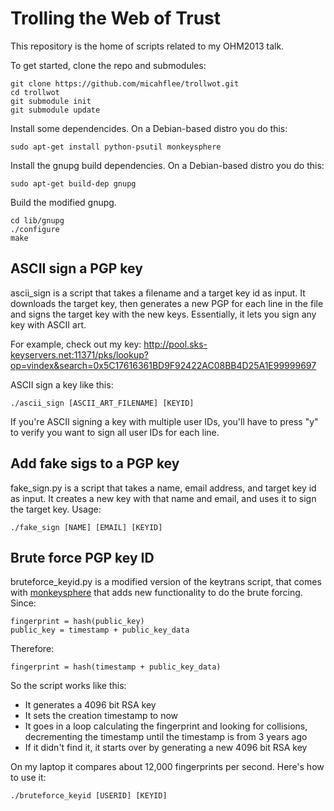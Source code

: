 Trolling the Web of Trust
=========================

This repository is the home of scripts related to my OHM2013 talk.

To get started, clone the repo and submodules:

    git clone https://github.com/micahflee/trollwot.git
    cd trollwot
    git submodule init
    git submodule update

Install some dependencides. On a Debian-based distro you do this:

    sudo apt-get install python-psutil monkeysphere

Install the gnupg build dependencies. On a Debian-based distro you do this:

    sudo apt-get build-dep gnupg

Build the modified gnupg.

    cd lib/gnupg
    ./configure
    make

ASCII sign a PGP key
--------------------

ascii_sign is a script that takes a filename and a target key id as input. It downloads the target key, then generates a new PGP for each line in the file and signs the target key with the new keys. Essentially, it lets you sign any key with ASCII art.

For example, check out my key: http://pool.sks-keyservers.net:11371/pks/lookup?op=vindex&search=0x5C17616361BD9F92422AC08BB4D25A1E99999697

ASCII sign a key like this:

    ./ascii_sign [ASCII_ART_FILENAME] [KEYID]

If you're ASCII signing a key with multiple user IDs, you'll have to press "y" to verify you want to sign all user IDs for each line.

Add fake sigs to a PGP key
--------------------------

fake_sign.py is a script that takes a name, email address, and target key id as input. It creates a new key with that name and email, and uses it to sign the target key. Usage:

    ./fake_sign [NAME] [EMAIL] [KEYID]

Brute force PGP key ID
----------------------

bruteforce_keyid.py is a modified version of the keytrans script, that comes with [monkeysphere](http://web.monkeysphere.info/) that adds new functionality to do the brute forcing. Since:

    fingerprint = hash(public_key)
    public_key = timestamp + public_key_data

Therefore:

    fingerprint = hash(timestamp + public_key_data)

So the script works like this:

* It generates a 4096 bit RSA key
* It sets the creation timestamp to now
* It goes in a loop calculating the fingerprint and looking for collisions, decrementing the timestamp until the timestamp is from 3 years ago
* If it didn't find it, it starts over by generating a new 4096 bit RSA key

On my laptop it compares about 12,000 fingerprints per second. Here's how to use it:

    ./bruteforce_keyid [USERID] [KEYID]

